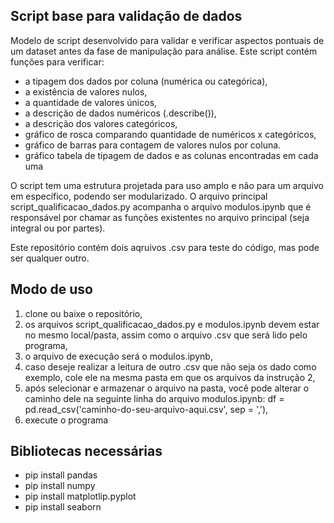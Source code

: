 ## Script base para validação de dados

Modelo de script desenvolvido para validar e verificar aspectos pontuais de um dataset antes da fase de manipulação para análise.
Este script contém funções para verificar: 

- a tipagem dos dados por coluna (numérica ou categórica), 
- a existência de valores nulos,
- a quantidade de valores únicos, 
- a descrição de dados numéricos (.describe()),
- a descrição dos valores categóricos,
- gráfico de rosca comparando quantidade de numéricos x categóricos,
- gráfico de barras para contagem de valores nulos por coluna.
- gráfico tabela de tipagem de dados e as colunas encontradas em cada uma

O script tem uma estrutura projetada para uso amplo e não para um arquivo em específico, podendo ser modularizado. O arquivo principal script_qualificacao_dados.py acompanha o arquivo modulos.ipynb que é responsável por chamar as funções existentes no arquivo principal (seja integral ou por partes).

Este repositório contém dois aqruivos .csv para teste do código, mas pode ser qualquer outro. 

## Modo de uso

1. clone ou baixe o repositório,
2. os arquivos script_qualificacao_dados.py e modulos.ipynb devem estar no mesmo local/pasta, assim como o arquivo .csv que será lido pelo programa,
3. o arquivo de execução será o modulos.ipynb, 
4. caso deseje realizar a leitura de outro .csv que não seja os dado como exemplo, cole ele na mesma pasta em que os arquivos da instrução 2,
5. após selecionar e armazenar o arquivo na pasta, você pode alterar o caminho dele na seguinte linha do arquivo modulos.ipynb: df = pd.read_csv('caminho-do-seu-arquivo-aqui.csv', sep = ','),
6. execute o programa

## Bibliotecas necessárias

- pip install pandas
- pip install numpy
- pip install matplotlip.pyplot
- pip install seaborn

